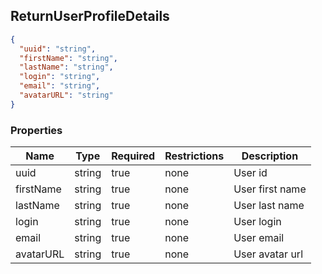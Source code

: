 <h2 id="tocS_ReturnUserProfileDetails">ReturnUserProfileDetails</h2>

<!-- backwards compatibility -->
<a id="schemareturnuserprofiledetails"></a>
<a id="schema_ReturnUserProfileDetails"></a>
<a id="tocSreturnuserprofiledetails"></a>
<a id="tocsreturnuserprofiledetails"></a>

```json
{
  "uuid": "string",
  "firstName": "string",
  "lastName": "string",
  "login": "string",
  "email": "string",
  "avatarURL": "string"
}

```

### Properties

|Name|Type|Required|Restrictions|Description|
|---|---|---|---|---|
|uuid|string|true|none|User id|
|firstName|string|true|none|User first name|
|lastName|string|true|none|User last name|
|login|string|true|none|User login|
|email|string|true|none|User email|
|avatarURL|string|true|none|User avatar url|

